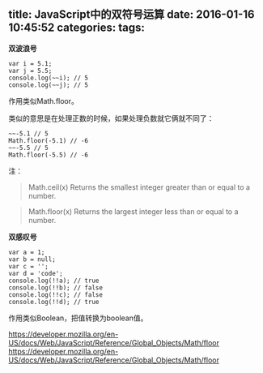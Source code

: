 title: JavaScript中的双符号运算
date: 2016-01-16 10:45:52
categories:
tags:
---
__双波浪号__

```
var i = 5.1;
var j = 5.5;
console.log(~~i); // 5
console.log(~~j); // 5
```

作用类似Math.floor。

类似的意思是在处理正数的时候，如果处理负数就它俩就不同了：

```
~~-5.1 // 5
Math.floor(-5.1) // -6
~~-5.5 // 5
Math.floor(-5.5) // -6
```

注：

>Math.ceil(x)
Returns the smallest integer greater than or equal to a number.

>Math.floor(x)
Returns the largest integer less than or equal to a number.


__双感叹号__

```
var a = 1;
var b = null;
var c = '';
var d = 'code';
console.log(!!a); // true
console.log(!!b); // false
console.log(!!c); // false
console.log(!!d); // true
```

作用类似Boolean，把值转换为boolean值。

https://developer.mozilla.org/en-US/docs/Web/JavaScript/Reference/Global_Objects/Math/floor
https://developer.mozilla.org/en-US/docs/Web/JavaScript/Reference/Global_Objects/Math/floor